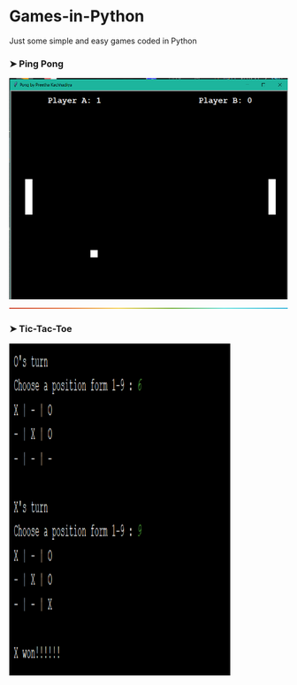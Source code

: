 # Games-in-Python
Just some simple and easy games coded in Python 

### ➤ Ping Pong
<img src="Ping Pong/image.PNG" width="600" height="400" padding-left="50">

<img src="rainbow.png">

### ➤ Tic-Tac-Toe
<img src="Tic-Tac-Toe/image.PNG" width="400" height="600" padding-left="50">
